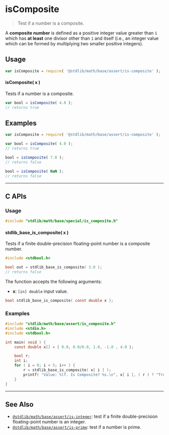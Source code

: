 <!--

@license Apache-2.0

Copyright (c) 2020 The Stdlib Authors.

Licensed under the Apache License, Version 2.0 (the "License");
you may not use this file except in compliance with the License.
You may obtain a copy of the License at

   http://www.apache.org/licenses/LICENSE-2.0

Unless required by applicable law or agreed to in writing, software
distributed under the License is distributed on an "AS IS" BASIS,
WITHOUT WARRANTIES OR CONDITIONS OF ANY KIND, either express or implied.
See the License for the specific language governing permissions and
limitations under the License.

-->

# isComposite

> Test if a number is a composite.

<section class="intro">

A **composite number** is defined as a positive integer value greater than `1` which has **at least** one divisor other than `1` and itself (i.e., an integer value which can be formed by multiplying two smaller positive integers).

</section>

<!-- /.intro -->

<section class="usage">

## Usage

```javascript
var isComposite = require( '@stdlib/math/base/assert/is-composite' );
```

#### isComposite( x )

Tests if a number is a composite.

```javascript
var bool = isComposite( 4.0 );
// returns true
```

</section>

<!-- /.usage -->

<section class="notes">

</section>

<!-- /.notes -->

<section class="examples">

## Examples

<!-- eslint no-undef: "error" -->

```javascript
var isComposite = require( '@stdlib/math/base/assert/is-composite' );

var bool = isComposite( 4.0 );
// returns true

bool = isComposite( 7.0 );
// returns false

bool = isComposite( NaN );
// returns false
```

</section>

<!-- /.examples -->

<!-- C interface documentation. -->

* * *

<section class="c">

## C APIs

<!-- Section to include introductory text. Make sure to keep an empty line after the intro `section` element and another before the `/section` close. -->

<section class="intro">

</section>

<!-- /.intro -->

<!-- C usage documentation. -->

<section class="usage">

### Usage

```c
#include "stdlib/math/base/special/is_composite.h"
```

#### stdlib_base_is_composite( x )

Tests if a finite double-precision floating-point number is a composite number.

```c
#include <stdbool.h>

bool out = stdlib_base_is_composite( 3.0 );
// returns false
```

The function accepts the following arguments:

-   **x**: `[in] double` input value.

```c
bool stdlib_base_is_composite( const double x );
```

</section>

<!-- /.usage -->

<!-- C API usage notes. Make sure to keep an empty line after the `section` element and another before the `/section` close. -->

<section class="notes">

</section>

<!-- /.notes -->

<!-- C API usage examples. -->

<section class="examples">

### Examples

```c
#include "stdlib/math/base/assert/is_composite.h"
#include <stdio.h>
#include <stdbool.h>

int main( void ) {
    const double x[] = { 0.0, 0.0/0.0, 1.0, -1.0 , 4.0 };

    bool r;
    int i;
    for ( i = 0; i < 5; i++ ) {
        r = stdlib_base_is_composite( x[ i ] );
        printf( "Value: %lf. Is Composite? %s.\n", x[ i ], ( r ) ? "True" : "False" );
    }
}
```

</section>

<!-- /.examples -->

</section>

<!-- /.c -->


<!-- Section for related `stdlib` packages. Do not manually edit this section, as it is automatically populated. -->

<section class="related">

* * *

## See Also

-   <span class="package-name">[`@stdlib/math/base/assert/is-integer`][@stdlib/math/base/assert/is-integer]</span><span class="delimiter">: </span><span class="description">test if a finite double-precision floating-point number is an integer.</span>
-   <span class="package-name">[`@stdlib/math/base/assert/is-prime`][@stdlib/math/base/assert/is-prime]</span><span class="delimiter">: </span><span class="description">test if a number is prime.</span>

</section>

<!-- /.related -->

<!-- Section for all links. Make sure to keep an empty line after the `section` element and another before the `/section` close. -->

<section class="links">

<!-- <related-links> -->

[@stdlib/math/base/assert/is-integer]: https://github.com/stdlib-js/stdlib/tree/develop/lib/node_modules/%40stdlib/math/base/assert/is-integer

[@stdlib/math/base/assert/is-prime]: https://github.com/stdlib-js/stdlib/tree/develop/lib/node_modules/%40stdlib/math/base/assert/is-prime

<!-- </related-links> -->

</section>

<!-- /.links -->
